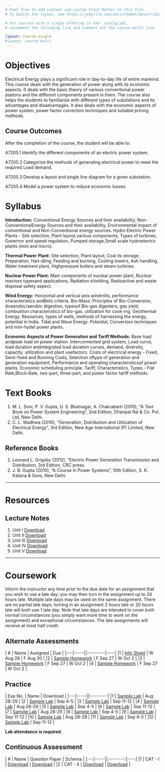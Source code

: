 ```yaml
---
# Feel free to add content and custom Front Matter to this file.
# To modify the layout, see https://jekyllrb.com/docs/themes/#overriding-theme-defaults

# For courses with a single offering in the _config.yml,
# uncomment the following line and comment out the course-multi line

layout: course-single
#layout: course-multi
---
```


# <a name="description">Objectives</a>

  Electrical Energy plays a significant role in day-to-day life of entire mankind. This course deals with the generation of power along with its economic aspects. It deals with the basic theory of various conventional power stations and the different components present in them. The course also helps the students to familiarize with different types of substations and its advantages and disadvantages. It also deals with the economic aspects of power system, power factor correction techniques and suitable pricing methods. 

## <a name="outcomes">Course Outcomes</a>

After the completion of the course, the student will be able to:

A7205.1 Identify the different components of an electric power system.
 
A7205.2 Categorize the methods of generating electrical power to meet the required Load demand. 

A7205.3 Develop a layout and single line diagram for a given substation. 

A7205.4 Model a power system to reduce economic losses. 

# <a name="syllabus">Syllabus</a>

**Introduction:** Conventional Energy Sources and their availability, Non-ConventionalEnergy Sources and their availability, Environmental impact of conventional and Non-Conventional energy sources. Hydro Electric Power Plants - Site selection, Plant layout,various components, Types of turbines, Governor and speed regulation, Pumped storage,Small scale hydroelectric plants (mini and micro).

**Thermal Power Plant:** Site selection, Plant layout, Coal its storage, Preparation, Han-dling, Feeding and burning, Cooling towers, Ash handling, Water treatment plant, Highpressure boilers and steam turbines.

**Nuclear Power Plant:** Main components of nuclear power plant, Nuclear reactors typesand applications, Radiation shielding, Radioactive and waste disposal safety aspect.

**Wind Energy:** Horizontal and vertical axis windmills, performance characteristics andBetz criteria. Bio-Mass: Principles of Bio-Conversion, Anaerobic/aerobic digestion, typesof Bio-gas digesters, gas yield, combustion characteristics of bio-gas, utilization for cook-ing. Geothermal Energy: Resources, types of wells, methods of harnessing the energy, potential in India. Tidal and Wave Energy: Potential, Conversion techniques and mini-hydel power plants.

**Economic Aspects of Power Generation and Tariff Methods:** Base load andpeak load on power station. Interconnected grid system, Load curve, load duration andintegrated load duration curves, demand, diversity, capacity, utilization and plant usefactors. Costs of electrical energy - Fixed, Semi-fixed and Running Costs, Selection oftype of generation and generation equipment, Performance and operating characteristicsof power plants, Economic scheduling principle. Tariff, Characteristics, Types - Flat Rate,Block-Rate, two-part, three-part, and power factor tariff methods.

# <a name="textbooks">Text Books</a>

1. M. L. Soni, P. V. Gupta, U. S. Bhatnagar, A. Chakrabarti (2010), “A Text Book on Power System Engineering”, 2nd Edition, Dhanpat Rai & Co. Pvt. Ltd, New Delhi.
2. C. L. Wadhwa (2010), “Generation, Distribution and Utilization of Electrical Energy”, 3rd Edition, New Age International (P) Limited, New Delhi.

## <a name="references">Reference Books</a>

1. Leonard L. Grigsby (2012), “Electric Power Generation Transmission and Distribution, 3rd Edition, CRC press.
2. J. B. Gupta (2010), “A Course in Power Systems”, 10th Edition, S. K. Kataria & Sons, New Delhi.

<hr>

# Resources

## <a name="lecturenotes">Lecture Notes</a>

1. Unit I [Download](https://docs.google.com/forms/d/e/1FAIpQLSdtxgmw2tL6IzzK0qq3Fw2h2FTFmGHoTRs8p6wTfTToUn7pZg/viewform?usp=sf_link)
2. Unit II [Download](https://docs.google.com/forms/d/e/1FAIpQLSdtxgmw2tL6IzzK0qq3Fw2h2FTFmGHoTRs8p6wTfTToUn7pZg/viewform?usp=sf_link)
3. Unit III [Download](https://docs.google.com/forms/d/e/1FAIpQLSdtxgmw2tL6IzzK0qq3Fw2h2FTFmGHoTRs8p6wTfTToUn7pZg/viewform?usp=sf_link)
4. Unit IV [Download](https://docs.google.com/forms/d/e/1FAIpQLSdtxgmw2tL6IzzK0qq3Fw2h2FTFmGHoTRs8p6wTfTToUn7pZg/viewform?usp=sf_link)
5. Unit V [Download](https://docs.google.com/forms/d/e/1FAIpQLSdtxgmw2tL6IzzK0qq3Fw2h2FTFmGHoTRs8p6wTfTToUn7pZg/viewform?usp=sf_link)

<hr>

# Coursework

Inform the instructor any time *prior* to the due date for an assignment
that you wish to use a late day; you may then turn in the assignment up to 24
hours late. Multiple late days may be used on the same assignment. There are no
partial late days; turning in an assignment 2 hours late or 20 hours late will
both use 1 late day. Note that late days are intended to cover both normal
circumstances (you simply want more time to work on the assignment) and
exceptional circumstances. The late assignments will receive at most half credit.

## <a name="aat">Alternate Assessments</a>

| #  | Name | Assigned | Due |
|:--:|-----||:--------:|:---:|
|1 | [Info Sheet](https://docs.google.com/forms/d/e/1FAIpQLSdtxgmw2tL6IzzK0qq3Fw2h2FTFmGHoTRs8p6wTfTToUn7pZg/viewform?usp=sf_link) | W Aug 28 | F Aug 30 |
|2 | [Sample Homework]({{site.baseurl}}/homework/function-reading.pdf) | F Sep 27 | W Oct 2 |
|3 | [Sample Homework]({{site.baseurl}}/homework/function-reading.pdf) | F Sep 27 | W Oct 2 |
|4 | [Sample Homework]({{site.baseurl}}/homework/function-reading.pdf) | F Sep 27 | W Oct 2 |

## <a name="practice">Practice</a>

| Exp No.  | Name | Download |
|:--:|-----||:--------:|
|1 | [Sample Lab]({{site.baseurl}}/labs/sample-lab.html) | Aug 28-29 |
|2 | [Sample Lab]({{site.baseurl}}/labs/sample-lab.html) | Sep 4-5 |
|3 | [Sample Lab]({{site.baseurl}}/labs/sample-lab.html) | Sep 11-12 |
|4 | [Sample Lab]({{site.baseurl}}/labs/sample-lab.html) | Aug 28-29 |
|5 | [Sample Lab]({{site.baseurl}}/labs/sample-lab.html) | Sep 4-5 |
|6 | [Sample Lab]({{site.baseurl}}/labs/sample-lab.html) | Sep 11-12 |
|7 | [Sample Lab]({{site.baseurl}}/labs/sample-lab.html) | Aug 28-29 |
|8 | [Sample Lab]({{site.baseurl}}/labs/sample-lab.html) | Sep 4-5 |
|9 | [Sample Lab]({{site.baseurl}}/labs/sample-lab.html) | Sep 11-12 |
|10 | [Sample Lab]({{site.baseurl}}/labs/sample-lab.html) | Aug 28-29 |
|11 | [Sample Lab]({{site.baseurl}}/labs/sample-lab.html) | Sep 4-5 |
|12 | [Sample Lab]({{site.baseurl}}/labs/sample-lab.html) | Sep 11-12 |

**Lab attendance is required**.

## <a name="cat">Continuous Assessment</a>

| #  | Name | Question Paper | Schema  |
|:--:|-----||:--------:|:---:|
|1 | CAT - I | [Download](https://docs.google.com/forms/d/e/1FAIpQLSdtxgmw2tL6IzzK0qq3Fw2h2FTFmGHoTRs8p6wTfTToUn7pZg/viewform?usp=sf_link) | [Download](https://docs.google.com/forms/d/e/1FAIpQLSdtxgmw2tL6IzzK0qq3Fw2h2FTFmGHoTRs8p6wTfTToUn7pZg/viewform?usp=sf_link) |
|2 | CAT - II | [Download](https://docs.google.com/forms/d/e/1FAIpQLSdtxgmw2tL6IzzK0qq3Fw2h2FTFmGHoTRs8p6wTfTToUn7pZg/viewform?usp=sf_link) | [Download](https://docs.google.com/forms/d/e/1FAIpQLSdtxgmw2tL6IzzK0qq3Fw2h2FTFmGHoTRs8p6wTfTToUn7pZg/viewform?usp=sf_link) |
